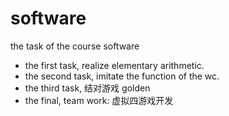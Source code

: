 # software
the task of the course software
* the first task, realize elementary arithmetic.
* the second task, imitate the function of the wc.
* the third task, 结对游戏 golden
* the final, team work: 虚拟四游戏开发
